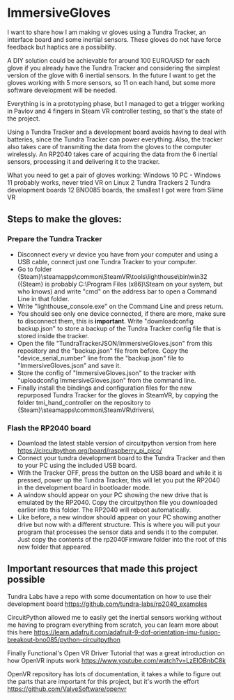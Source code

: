 # ImmersiveGloves

I want to share how I am making vr gloves using a Tundra Tracker, an interface board and some inertial sensors. These gloves do not have force feedback but haptics are a possibility.

A DIY solution could be achievable for around 100 EURO/USD for each glove if you already have the Tundra Tracker and considering the simplest version of the glove with 6 inertial sensors.
In the future I want to get the gloves working with 5 more sensors, so 11 on each hand, but some more software development will be needed.

Everything is in a prototyping phase, but I managed to get a trigger working in Pavlov and 4 fingers in Steam VR controller testing, so that's the state of the project.

Using a Tundra Tracker and a development board avoids having to deal with batteries, since the Tundra Tracker can power everything. Also, the tracker also takes care of transmiting the data from the gloves to the computer wirelessly. An RP2040 takes care of acquiring the data from the 6 inertial sensors, processing it and delivering it to the tracker.

What you need to get a pair of gloves working:
Windows 10 PC - Windows 11 probably works, never tried VR on Linux
2 Tundra Trackers
2 Tundra development boards
12 BNO085 boards, the smallest I got were from Slime VR

## Steps to make the gloves:

### Prepare the Tundra Tracker
- Disconnect every vr device you have from your computer and using a USB cable, connect just one Tundra Tracker to your computer.
- Go to folder {Steam}\steamapps\common\SteamVR\tools\lighthouse\bin\win32 ({Steam} is probably C:\Program Files (x86)\Steam on your system, but who knows) and write "cmd" on the address bar to open a Command Line in that folder.
- Write "lighthouse_console.exe" on the Command Line and press return.
- You should see only one device connected, if there are more, make sure to disconnect them, this is **important**. Write "downloadconfig backup.json" to store a backup of the Tundra Tracker config file that is stored inside the tracker.
- Open the file "TundraTrackerJSON/ImmersiveGloves.json" from this repository and the "backup.json" file from before. Copy the "device_serial_number" line from the "backup.json" file to "ImmersiveGloves.json" and save it.
- Store the config of "ImmersiveGloves.json" to the tracker with "uploadconfig ImmersiveGloves.json" from the command line.
- Finally install the bindings and configuration files for the new repurposed Tundra Tracker for the gloves in SteamVR, by copying the folder tmi_hand_controller on the repository to {Steam}\steamapps\common\SteamVR\drivers\

### Flash the RP2040 board
- Download the latest stable version of circuitpython version from here https://circuitpython.org/board/raspberry_pi_pico/
- Connect your tundra development board to the Tundra Tracker and then to your PC using the included USB board.
- With the Tracker OFF, press the button on the USB board and while it is pressed, power up the Tundra Tracker, this will let you put the RP2040 in the development board in bootloader mode.
- A window should appear on your PC showing the new drive that is emulated by the RP2040. Copy the circuitpython file you downloaded earlier into this folder. The RP2040 will reboot automatically.
- Like before, a new window should appear on your PC showing another drive but now with a different structure. This is where you will put your program that processes the sensor data and sends it to the computer. Just copy the contents of the rp2040Firmware folder into the root of this new folder that appeared.

## Important resources that made this project possible
 
Tundra Labs have a repo with some documentation on how to use their development board https://github.com/tundra-labs/rp2040_examples

CircuitPython allowed me to easily get the inertial sensors working without me having to program everything from scratch, you can learn more about this here https://learn.adafruit.com/adafruit-9-dof-orientation-imu-fusion-breakout-bno085/python-circuitpython

Finally Functional's Open VR Driver Tutorial that was a great introduction on how OpenVR inputs work https://www.youtube.com/watch?v=LzEIOBnbC8k

OpenVR repository has lots of documentation, it takes a while to figure out the parts that are important for this project, but it's worth the effort https://github.com/ValveSoftware/openvr